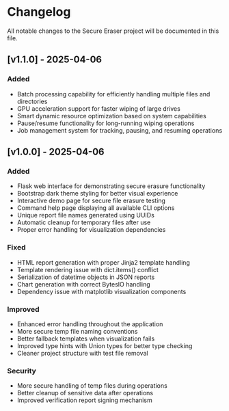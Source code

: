 # Changelog

All notable changes to the Secure Eraser project will be documented in this file.

## [v1.1.0] - 2025-04-06

### Added
- Batch processing capability for efficiently handling multiple files and directories
- GPU acceleration support for faster wiping of large drives
- Smart dynamic resource optimization based on system capabilities
- Pause/resume functionality for long-running wiping operations
- Job management system for tracking, pausing, and resuming operations

## [v1.0.0] - 2025-04-06

### Added
- Flask web interface for demonstrating secure erasure functionality
- Bootstrap dark theme styling for better visual experience
- Interactive demo page for secure file erasure testing
- Command help page displaying all available CLI options
- Unique report file names generated using UUIDs
- Automatic cleanup for temporary files after use
- Proper error handling for visualization dependencies

### Fixed
- HTML report generation with proper Jinja2 template handling
- Template rendering issue with dict.items() conflict
- Serialization of datetime objects in JSON reports
- Chart generation with correct BytesIO handling
- Dependency issue with matplotlib visualization components

### Improved
- Enhanced error handling throughout the application
- More secure temp file naming conventions
- Better fallback templates when visualization fails
- Improved type hints with Union types for better type checking
- Cleaner project structure with test file removal

### Security
- More secure handling of temp files during operations
- Better cleanup of sensitive data after operations
- Improved verification report signing mechanism